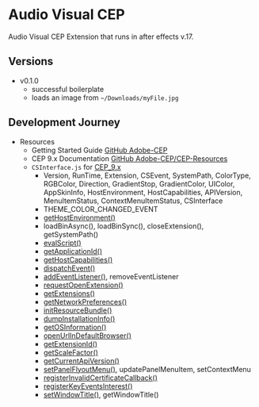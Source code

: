 # Audio Visual CEP
Audio Visual CEP Extension that runs in after effects v.17.

## Versions
- v0.1.0
  - successful boilerplate
  - loads an image from `~/Downloads/myFile.jpg`

## Development Journey
- Resources
  - Getting Started Guide [GitHub Adobe-CEP](https://github.com/Adobe-CEP/Getting-Started-guides)
  - CEP 9.x Documentation [GitHub Adobe-CEP/CEP-Resources](https://github.com/Adobe-CEP/CEP-Resources/blob/master/CEP_9.x/Documentation/CEP%209.0%20HTML%20Extension%20Cookbook.md)
  - `CSInterface.js` for [CEP_9.x](https://github.com/Adobe-CEP/CEP-Resources/blob/master/CEP_9.x/CSInterface.js)
    - Version, RunTime, Extension, CSEvent, SystemPath, ColorType, RGBColor, Direction, GradientStop, GradientColor, UIColor, AppSkinInfo, HostEnvironment, HostCapabilities, APIVersion, MenuItemStatus, ContextMenuItemStatus, CSInterface
    - THEME_COLOR_CHANGED_EVENT
    - [getHostEnvironment()](https://github.com/Adobe-CEP/CEP-Resources/blob/master/CEP_9.x/CSInterface.js#L487)
    - loadBinAsync(), loadBinSync(), closeExtension(), getSystemPath()
    - [evalScript()](https://github.com/Adobe-CEP/CEP-Resources/blob/master/CEP_9.x/CSInterface.js#L612)
    - [getApplicationId()](https://github.com/Adobe-CEP/CEP-Resources/blob/master/CEP_9.x/CSInterface.js#L627)
    - [getHostCapabilities()](https://github.com/Adobe-CEP/CEP-Resources/blob/master/CEP_9.x/CSInterface.js#L639)
    - [dispatchEvent()](https://github.com/Adobe-CEP/CEP-Resources/blob/master/CEP_9.x/CSInterface.js#L651)
    - [addEventListener()](https://github.com/Adobe-CEP/CEP-Resources/blob/master/CEP_9.x/CSInterface.js#L672), removeEventListener
    - [requestOpenExtension()](https://github.com/Adobe-CEP/CEP-Resources/blob/master/CEP_9.x/CSInterface.js#L701)
    - [getExtensions()](https://github.com/Adobe-CEP/CEP-Resources/blob/master/CEP_9.x/CSInterface.js#L716)
    - [getNetworkPreferences()](https://github.com/Adobe-CEP/CEP-Resources/blob/master/CEP_9.x/CSInterface.js#L730)
    - [initResourceBundle()](https://github.com/Adobe-CEP/CEP-Resources/blob/master/CEP_9.x/CSInterface.js#L754)
    - [dumpInstallationInfo()](https://github.com/Adobe-CEP/CEP-Resources/blob/master/CEP_9.x/CSInterface.js#L792)
    - [getOSInformation()](https://github.com/Adobe-CEP/CEP-Resources/blob/master/CEP_9.x/CSInterface.js#L805)
    - [openUrlInDefaultBrowser()](https://github.com/Adobe-CEP/CEP-Resources/blob/master/CEP_9.x/CSInterface.js#L896)
    - [getExtensionId()](https://github.com/Adobe-CEP/CEP-Resources/blob/master/CEP_9.x/CSInterface.js#L908)
    - [getScaleFactor()](https://github.com/Adobe-CEP/CEP-Resources/blob/master/CEP_9.x/CSInterface.js#L927)
    - [getCurrentApiVersion()](https://github.com/Adobe-CEP/CEP-Resources/blob/master/CEP_9.x/CSInterface.js#L968)
    - [setPanelFlyoutMenu()](https://github.com/Adobe-CEP/CEP-Resources/blob/master/CEP_9.x/CSInterface.js#L1001), updatePanelMenuItem, setContextMenu
    - [registerInvalidCertificateCallback()](https://github.com/Adobe-CEP/CEP-Resources/blob/master/CEP_9.x/CSInterface.js#L1216)
    - [registerKeyEventsInterest()](https://github.com/Adobe-CEP/CEP-Resources/blob/master/CEP_9.x/CSInterface.js#L1262)
    - [setWindowTitle()](https://github.com/Adobe-CEP/CEP-Resources/blob/master/CEP_9.x/CSInterface.js#L1275), getWindowTitle()
